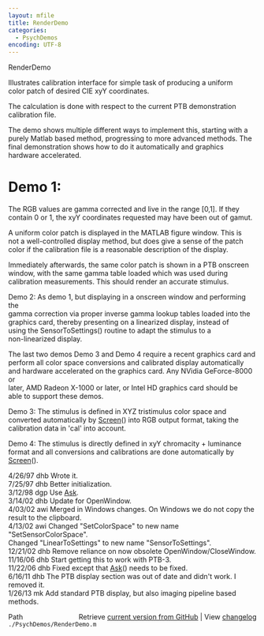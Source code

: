```yaml
---
layout: mfile
title: RenderDemo
categories:
  - PsychDemos
encoding: UTF-8
---
```


 RenderDemo  

 Illustrates calibration interface for simple task of producing a uniform  
 color patch of desired CIE xyY coordinates.  

 The calculation is done with respect to the current PTB demonstration  
 calibration file.  

 The demo shows multiple different ways to implement this, starting with a  
 purely Matlab based method, progressing to more advanced methods. The  
 final demonstration shows how to do it automatically and graphics  
 hardware accelerated.  

#  Demo 1:  

 The RGB values are gamma corrected and live in the range [0,1].  If they  
 contain 0 or 1, the xyY coordinates requested may have been out of gamut.  

 A uniform color patch is displayed in the MATLAB figure window. This is  
 not a well-controlled display method, but does give a sense of the patch  
 color if the calibration file is a reasonable description of the display.  

 Immediately afterwards, the same color patch is shown in a PTB onscreen  
 window, with the same gamma table loaded which was used during  
 calibration measurements. This should render an accurate stimulus.  

 Demo 2: As demo 1, but displaying in a onscreen window and performing the  
 gamma correction via proper inverse gamma lookup tables loaded into the  
 graphics card, thereby presenting on a linearized display, instead of  
 using the SensorToSettings() routine to adapt the stimulus to a  
 non-linearized display.  

 The last two demos Demo 3 and Demo 4 require a recent graphics card and  
 perform all color space conversions and calibrated display automatically  
 and hardware accelerated on the graphics card. Any NVidia GeForce-8000 or  
 later, AMD Radeon X-1000 or later, or Intel HD graphics card should be  
 able to support these demos.  

 Demo 3: The stimulus is defined in XYZ tristimulus color space and  
 converted automatically by [Screen](/docs/Screen)() into RGB output format, taking the  
 calibration data in 'cal' into account.  

 Demo 4: The stimulus is directly defined in xyY chromacity + luminance  
 format and all conversions and calibrations are done automatically by  
 [Screen](/docs/Screen)().  

 4/26/97  dhb  Wrote it.  
 7/25/97  dhb  Better initialization.  
 3/12/98  dgp  Use [Ask](/docs/Ask).  
 3/14/02  dhb  Update for OpenWindow.  
 4/03/02  awi  Merged in Windows changes.  On Windows we do not copy the result to the clipboard.  
 4/13/02  awi   Changed "SetColorSpace" to new name "SetSensorColorSpace".  
                Changed "LinearToSettings" to new name "SensorToSettings".  
 12/21/02 dhb  Remove reliance on now obsolete OpenWindow/CloseWindow.  
 11/16/06 dhb  Start getting this to work with PTB-3.  
 11/22/06 dhb  Fixed except that [Ask](/docs/Ask)() needs to be fixed.  
 6/16/11  dhb  The PTB display section was out of date and didn't work.  I removed it.  
 1/26/13  mk   Add standard PTB display, but also imaging pipeline based methods.  


<div class="code_header" style="text-align:right;">
  <span style="float:left;">Path&nbsp;&nbsp;</span> <span class="counter">Retrieve <a href=
  "https://raw.github.com/Psychtoolbox-3/Psychtoolbox-3/beta/./PsychDemos/RenderDemo.m">current version from GitHub</a> | View <a href=
  "https://github.com/Psychtoolbox-3/Psychtoolbox-3/commits/beta/./PsychDemos/RenderDemo.m">changelog</a></span>
</div>
<div class="code">
  <code>./PsychDemos/RenderDemo.m</code>
</div>
